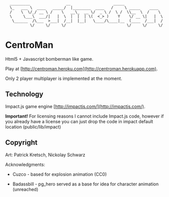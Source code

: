       _________                __                   _____
      \_   ___ \  ____   _____/  |________  ____   /     \ _____    ____
      /    \  \/_/ __ \ /    \   __\_  __ \/  _ \ /  \ /  \\__  \  /    \
      \     \___\  ___/|   |  \  |  |  | \(  <_> )    Y    \/ __ \|   |  \
       \______  /\___  >___|  /__|  |__|   \____/\____|__  (____  /___|  /
               \/     \/     \/                           \/     \/     \/


# CentroMan #

Html5 + Javascript bomberman like game.

Play at [http://centroman.heroku.com](http://centroman.herokuapp.com).

Only 2 player multiplayer is implemented at the moment.

## Technology ##

Impact.js game engine [http://impactjs.com/](http://impactjs.com/).

**Important!** For licensing reasons I cannot include Impact.js code, however
if you already have a license you can just drop the code in impact default location (public/lib/impact)


## Copyright ##

Art: Patrick Kretsch, Nickolay Schwarz

Acknowledgments:

* Cuzco - based for explosion animation (CC0)

* Badassbill - pg_hero served as a base for idea for character animation (unreached)
